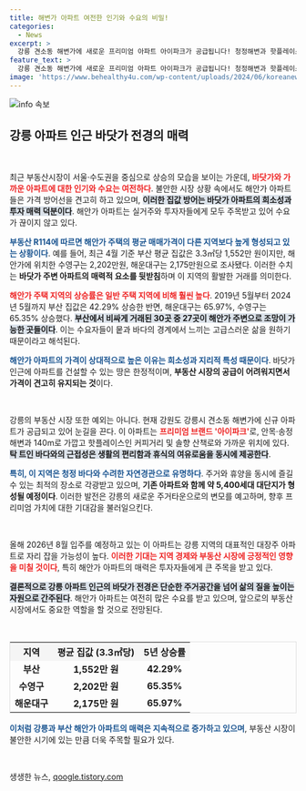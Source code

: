 ```yaml
---
title: 해변가 아파트 여전한 인기와 수요의 비밀!
categories:
  - News
excerpt: >
  강릉 견소동 해변가에 새로운 프리미엄 아파트 아이파크가 공급됩니다! 청정해변과 핫플레이스 근처로 여유로운 생활이 가능하며, 5,400세대 대단지로 변모할 강릉의 새로운 주거타운으로 주목받고 있습니다. 2026년 입주 예정!
feature_text: >
  강릉 견소동 해변가에 새로운 프리미엄 아파트 아이파크가 공급됩니다! 청정해변과 핫플레이스 근처로 여유로운 생활이 가능하며, 5,400세대 대단지로 변모할 강릉의 새로운 주거타운으로 주목받고 있습니다. 2026년 입주 예정!
image: 'https://www.behealthy4u.com/wp-content/uploads/2024/06/koreanews.jpg'
---
```


<p><img src="https://www.behealthy4u.com/wp-content/uploads/2024/06/koreanews.jpg" alt="info 속보" /></p>

<h2 data-ke-size="size26">강릉 아파트 인근 바닷가 전경의 매력</h2>

<p data-ke-size="size16">&nbsp;</p>

<p>최근 부동산시장이 서울·수도권을 중심으로 상승의 모습을 보이는 가운데, <b><span style="color: #ee2323;">바닷가와 가까운 아파트에 대한 인기와 수요는 여전하다</span></b>. 불안한 시장 상황 속에서도 해안가 아파트들은 가격 방어선을 견고히 하고 있으며, <b><span style="background-color: #21538527;">이러한 집값 방어는 바닷가 아파트의 희소성과 투자 매력 덕분이다</span></b>. 해안가 아파트는 실거주와 투자자들에게 모두 주목받고 있어 수요가 끊이지 않고 있다. </p>

<p><b><span style="color: #1a5490;">부동산 R114에 따르면 해안가 주택의 평균 매매가격이 다른 지역보다 높게 형성되고 있는 상황이다</span></b>. 예를 들어, 최근 4월 기준 부산 평균 집값은 3.3㎡당 1,552만 원이지만, 해안가에 위치한 수영구는 2,202만원, 해운대구는 2,175만원으로 조사됐다. 이러한 수치는 <b>바닷가 주변 아파트의 매력적 요소를 뒷받침</b>하며 이 지역의 활발한 거래를 의미한다.</p>

<p><b><span style="color: #ee2323;">해안가 주택 지역의 상승률은 일반 주택 지역에 비해 훨씬 높다</span></b>. 2019년 5월부터 2024년 5월까지 부산 집값은 42.29% 상승한 반면, 해운대구는 65.97%, 수영구는 65.35% 상승했다. <b><span style="background-color: #21538527;">부산에서 비싸게 거래된 30곳 중 27곳이 해안가 주변으로 조망이 가능한 곳들이다</span></b>. 이는 수요자들이 뭍과 바다의 경계에서 느끼는 고급스러운 삶을 원하기 때문이라고 해석된다.</p>

<p><b><span style="color: #1a5490;">해안가 아파트의 가격이 상대적으로 높은 이유는 희소성과 지리적 특성 때문이다</span></b>. 바닷가 인근에 아파트를 건설할 수 있는 땅은 한정적이며, <b>부동산 시장의 공급이 어려워지면서 가격이 견고히 유지되는 것</b>이다. </p>

<p data-ke-size="size16">&nbsp;</p>

<p>강릉의 부동산 시장 또한 예외는 아니다. 현재 강원도 강릉시 견소동 해변가에 신규 아파트가 공급되고 있어 눈길을 끈다. 이 아파트는 <b><span style="color: #ee2323;">프리미엄 브랜드 '아이파크'</span></b>로, 안목·송정해변과 140m로 가깝고 핫플레이스인 커피거리 및 솔향 산책로와 가까운 위치에 있다. <b><span style="background-color: #21538527;">탁 트인 바다와의 근접성은 생활의 편리함과 휴식의 여유로움을 동시에 제공한다</span></b>.</p>

<p><b><span style="color: #1a5490;">특히, 이 지역은 청정 바다와 수려한 자연경관으로 유명하다</span></b>. 주거와 휴양을 동시에 즐길 수 있는 최적의 장소로 각광받고 있으며, <b>기존 아파트와 함께 약 5,400세대 대단지가 형성될 예정이다</b>. 이러한 발전은 강릉의 새로운 주거타운으로의 변모를 예고하며, 향후 프리미엄 가치에 대한 기대감을 불러일으킨다.</p>

<p data-ke-size="size16">&nbsp;</p>

<p>올해 2026년 8월 입주를 예정하고 있는 이 아파트는 강릉 지역의 대표적인 대장주 아파트로 자리 잡을 가능성이 높다. <b><span style="color: #ee2323;">이러한 기대는 지역 경제와 부동산 시장에 긍정적인 영향을 미칠 것이다</span></b>, 특히 해안가 아파트의 매력은 투자자들에게 큰 주목을 받고 있다. </p>

<p><b><span style="background-color: #21538527;">결론적으로 강릉 아파트 인근의 바닷가 전경은 단순한 주거공간을 넘어 삶의 질을 높이는 자원으로 간주된다</span></b>. 해안가 아파트는 여전히 많은 수요를 받고 있으며, 앞으로의 부동산 시장에서도 중요한 역할을 할 것으로 전망된다. </p>

<p data-ke-size="size16">&nbsp;</p>

<table style="width: 100%; border: 1px solid #ddd;">
    <tr>
        <th style="text-align: center; background-color: #f5f5f5;"><b>지역</b></th>
        <th style="text-align: center; background-color: #f5f5f5;"><b>평균 집값 (3.3㎡당)</b></th>
        <th style="text-align: center; background-color: #f5f5f5;"><b>5년 상승률</b></th>
    </tr>
    <tr>
        <td style="text-align: center; height: 17px;"><b>부산</b></td>
        <td style="text-align: center; height: 17px;"><b>1,552만 원</b></td>
        <td style="text-align: center; height: 17px;"><b>42.29%</b></td>
    </tr>
    <tr>
        <td style="text-align: center; height: 17px;"><b>수영구</b></td>
        <td style="text-align: center; height: 17px;"><b>2,202만 원</b></td>
        <td style="text-align: center; height: 17px;"><b>65.35%</b></td>
    </tr>
    <tr>
        <td style="text-align: center; height: 17px;"><b>해운대구</b></td>
        <td style="text-align: center; height: 17px;"><b>2,175만 원</b></td>
        <td style="text-align: center; height: 17px;"><b>65.97%</b></td>
    </tr>
</table>

<p><b><span style="color: #1a5490;">이처럼 강릉과 부산 해안가 아파트의 매력은 지속적으로 증가하고 있으며</span></b>, 부동산 시장이 불안한 시기에 있는 만큼 더욱 주목할 필요가 있다. </p>

<p data-ke-size="size16">&nbsp;</p>
생생한 뉴스, <a href="https://qoogle.tistory.com" rel="dofollow">qoogle.tistory.com</a>


